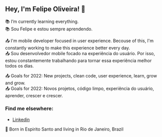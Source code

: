 ## Hey, I'm Felipe Oliveira! 👋

:books: I’m currently learning everything. <br>
:books: Sou Felipe e estou sempre aprendendo.

:outbox_tray: I'm mobile developer focused in user experience. Becouse of this, I'm constantly working to make this experience better every day. <br>
:outbox_tray: Sou desenvolvedor mobile focado na experiência do usuário. Por isso, estou constantemente trabalhando para tornar essa experiência melhor todos os dias.

:outbox_tray: Goals for 2022: New projects, clean code, user experience, learn, grow and grow. <br>
:outbox_tray: Goals for 2022: Novos projetos, código limpo, experiência do usuário, aprender, crescer e crescer.

### Find me elsewhere:
- <a href="https://www.linkedin.com/in/fdocs/" target="_blank">Linkedin</a> <img src="https://raw.githubusercontent.com/TheDudeThatCode/TheDudeThatCode/db8f1cbd38ac0ae2a08f36f961096dbd59a02393/Assets/Linkedin.svg" height="15" width="15"> 

:house_with_garden: Born in Espirito Santo and living in Rio de Janeiro, Brazil

